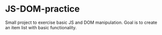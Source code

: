 # JS-DOM-practice
Small project to exercise basic JS and DOM manipulation.
Goal is to create an item list with basic functionality.
